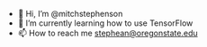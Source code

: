 - 👋 Hi, I’m @mitchstephenson
- 🌱 I’m currently learning how to use TensorFlow
- 📫 How to reach me stephean@oregonstate.edu

<!---
mitchstephenson/mitchstephenson is a ✨ special ✨ repository because its `README.md` (this file) appears on your GitHub profile.
You can click the Preview link to take a look at your changes.
--->
